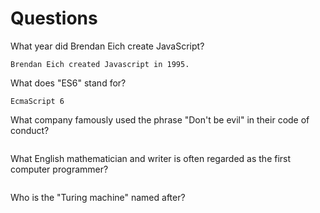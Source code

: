 # Questions

What year did Brendan Eich create JavaScript?

```
Brendan Eich created Javascript in 1995.
```

What does "ES6" stand for?

```
EcmaScript 6
```

What company famously used the phrase "Don't be evil" in their code of conduct?

```

```

What English mathematician and writer is often regarded as the first computer programmer?

```

```

Who is the "Turing machine" named after?

```

```
